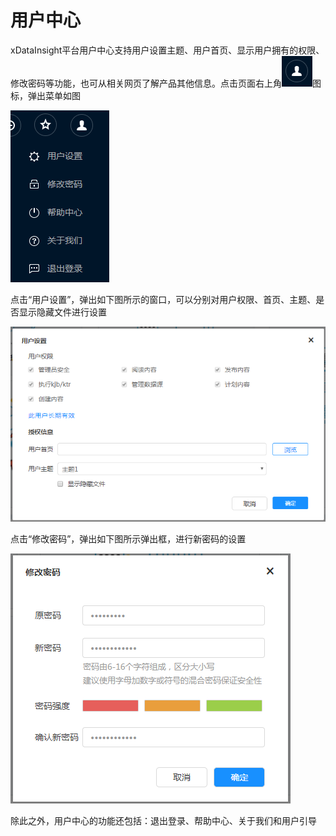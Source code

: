 # 用户中心

xDataInsight平台用户中心支持用户设置主题、用户首页、显示用户拥有的权限、修改密码等功能，也可从相关网页了解产品其他信息。点击页面右上角![PNG](../../image/224.png)图标，弹出菜单如图

![PNG](../../image/225.png)

点击“用户设置”，弹出如下图所示的窗口，可以分别对用户权限、首页、主题、是否显示隐藏文件进行设置

![PNG](../../image/226.png)

点击“修改密码”，弹出如下图所示弹出框，进行新密码的设置

![PNG](../../image/227.png)

除此之外，用户中心的功能还包括：退出登录、帮助中心、关于我们和用户引导
